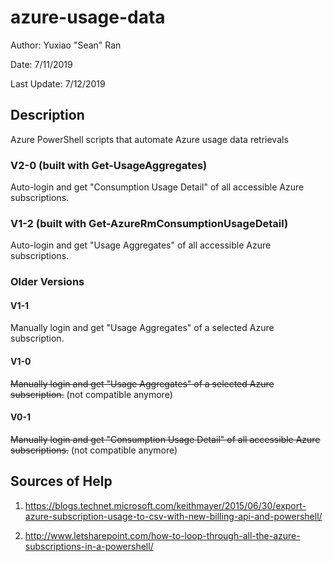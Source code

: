 # azure-usage-data
Author: Yuxiao "Sean" Ran

Date: 7/11/2019

Last Update: 7/12/2019

## Description
Azure PowerShell scripts that automate Azure usage data retrievals

### V2-0 (built with Get-UsageAggregates)
Auto-login and get "Consumption Usage Detail" of all accessible Azure subscriptions.

### V1-2 (built with Get-AzureRmConsumptionUsageDetail)
Auto-login and get "Usage Aggregates" of all accessible Azure subscriptions.

### Older Versions
#### V1-1
Manually login and get "Usage Aggregates" of a selected Azure subscription.

#### V1-0
~~Manually login and get "Usage Aggregates" of a selected Azure subscription.~~ (not compatible anymore)

#### V0-1
~~Manually login and get "Consumption Usage Detail" of all accessible Azure subscriptions.~~ (not compatible anymore)

## Sources of Help
1. https://blogs.technet.microsoft.com/keithmayer/2015/06/30/export-azure-subscription-usage-to-csv-with-new-billing-api-and-powershell/

2. http://www.letsharepoint.com/how-to-loop-through-all-the-azure-subscriptions-in-a-powershell/
